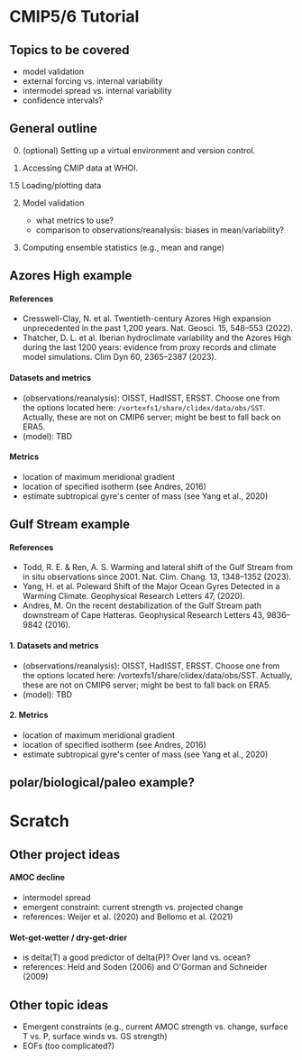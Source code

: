 # CMIP5/6 Tutorial

## Topics to be covered
- model validation
- external forcing vs. internal variability
- intermodel spread vs. internal variability
- confidence intervals?

## General outline

0. (optional) Setting up a virtual environment and version control.

1. Accessing CMIP data at WHOI.

1.5 Loading/plotting data

2. Model validation 
    - what metrics to use?
    - comparison to observations/reanalysis: biases in mean/variability?

3. Computing ensemble statistics (e.g., mean and range)
  

## Azores High example
#### References
- Cresswell-Clay, N. et al. Twentieth-century Azores High expansion unprecedented in the past 1,200 years. Nat. Geosci. 15, 548–553 (2022).  
- Thatcher, D. L. et al. Iberian hydroclimate variability and the Azores High during the last 1200 years: evidence from proxy records and climate model simulations. Clim Dyn 60, 2365–2387 (2023).


#### Datasets and metrics
- (observations/reanalysis): OISST, HadISST, ERSST. Choose one from the options located here: ```/vortexfs1/share/clidex/data/obs/SST```. Actually, these are not on CMIP6 server; might be best to fall back on ERA5.  
- (model): TBD  
    
#### Metrics
- location of maximum meridional gradient  
- location of specified isotherm (see Andres, 2016)  
- estimate subtropical gyre's center of mass (see Yang et al., 2020)  

## Gulf Stream example
#### References
- Todd, R. E. & Ren, A. S. Warming and lateral shift of the Gulf Stream from in situ observations since 2001. Nat. Clim. Chang. 13, 1348–1352 (2023).  
- Yang, H. et al. Poleward Shift of the Major Ocean Gyres Detected in a Warming Climate. Geophysical Research Letters 47, (2020).  
- Andres, M. On the recent destabilization of the Gulf Stream path downstream of Cape Hatteras. Geophysical Research Letters 43, 9836–9842 (2016).

#### 1. Datasets and metrics
- (observations/reanalysis): OISST, HadISST, ERSST. Choose one from the options located here: /vortexfs1/share/clidex/data/obs/SST. Actually, these are not on CMIP6 server; might be best to fall back on ERA5.  
- (model): TBD  
    
#### 2. Metrics
- location of maximum meridional gradient  
- location of specified isotherm (see Andres, 2016)  
- estimate subtropical gyre's center of mass (see Yang et al., 2020)

## polar/biological/paleo example?


# Scratch

## Other project ideas

#### AMOC decline 
- intermodel spread  
- emergent constraint: current strength vs. projected change  
- references: Weijer et al. (2020) and Bellomo et al. (2021)

#### Wet-get-wetter / dry-get-drier
- is delta(T) a good predictor of delta(P)? Over land vs. ocean?
- references: Held and Soden (2006) and O'Gorman and Schneider (2009)

## Other topic ideas
- Emergent constraints (e.g., current AMOC strength vs. change, surface T vs. P, surface winds vs. GS strength)
- EOFs (too complicated?)